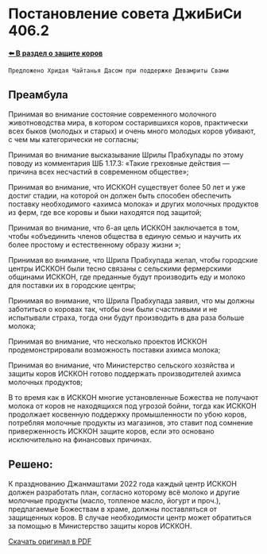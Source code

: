 # Постановление совета ДжиБиСи 406.2

**[⬅️ В раздел о защите коров](./index.md)**

`Предложено Хридая Чайтанья Дасом при поддержке Девамриты Свами`

## Преамбула

Принимая во внимание состояние современного молочного животноводства мира, в котором состарившихся коров, практически всех быков (молодых и старых) и очень много молодых коров убивают, с чем мы категорически не согласны;

Принимая во внимание высказывание Шрилы Прабхупады по этому поводу из комментария ШБ 1.17.3: «Такие греховные действия — причина всех несчастий в современном обществе»;

Принимая во внимание, что ИСККОН существует более 50 лет и уже достиг стадии, на которой он должен быть способен обеспечить поставку необходимого «ахимса молока» и других молочных продуктов из ферм, где все коровы и быки находятся под защитой;

Принимая во внимание, что 6-ая цель ИСККОН заключается в том, чтобы «объединить членов общества в единую семью и научить их более простому и естественному образу жизни »;

Принимая во внимание, что Шрила Прабхупада желал, чтобы городские центры ИСККОН были тесно связаны с сельскими фермерскими общинами ИСККОН, где преданные будут производить еду и молоко для поставки их в городские центры;

Принимая во внимание, что Шрила Прабхупада заявил, что мы должны заботиться о коровах так, чтобы они были счастливыми и не испытывали страха, тогда они будут производить в два раза больше молока;

Принимая во внимание, что несколько проектов ИСККОН продемонстрировали возможность поставки ахимса молока;

Принимая во внимание, что Министерство сельского хозяйства и защиты коров ИСККОН готово поддержать производителей ахимса молочных продуктов;

В то время как в ИСККОН многие установленные Божества не получают молока от коров не находящихся под угрозой бойни, тогда как ИСККОН продолжает косвенную поддержку промышленности по убою коров, потребляя молочные продукты из магазинов, это ставит под сомнение приверженность ИСККОН защите коров, если это основано исключительно на финансовых причинах.

## Решено:

К празднованию Джанмаштами 2022 года каждый центр ИСККОН должен разработать план, согласно которому всё молоко и другие молочные продукты (масло, топленое масло, йогурт и проч.), предлагаемые Божествам в храме, должны поставляться от защищенных коров. В случае необходимости центр может обратиться за помощью в Министерство защиты коров ИСККОН.

[Скачать оригинал в PDF](https://gbc.iskcon.org/wp-content/uploads/2019/05/BCRES19.pdf&post=-101546233_491&cc_key=)
